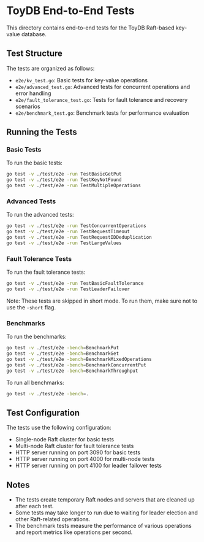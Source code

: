 # ToyDB End-to-End Tests

This directory contains end-to-end tests for the ToyDB Raft-based key-value database.

## Test Structure

The tests are organized as follows:

- `e2e/kv_test.go`: Basic tests for key-value operations
- `e2e/advanced_test.go`: Advanced tests for concurrent operations and error handling
- `e2e/fault_tolerance_test.go`: Tests for fault tolerance and recovery scenarios
- `e2e/benchmark_test.go`: Benchmark tests for performance evaluation

## Running the Tests

### Basic Tests

To run the basic tests:

```bash
go test -v ./test/e2e -run TestBasicGetPut
go test -v ./test/e2e -run TestKeyNotFound
go test -v ./test/e2e -run TestMultipleOperations
```

### Advanced Tests

To run the advanced tests:

```bash
go test -v ./test/e2e -run TestConcurrentOperations
go test -v ./test/e2e -run TestRequestTimeout
go test -v ./test/e2e -run TestRequestIDDeduplication
go test -v ./test/e2e -run TestLargeValues
```

### Fault Tolerance Tests

To run the fault tolerance tests:

```bash
go test -v ./test/e2e -run TestBasicFaultTolerance
go test -v ./test/e2e -run TestLeaderFailover
```

Note: These tests are skipped in short mode. To run them, make sure not to use the `-short` flag.

### Benchmarks

To run the benchmarks:

```bash
go test -v ./test/e2e -bench=BenchmarkPut
go test -v ./test/e2e -bench=BenchmarkGet
go test -v ./test/e2e -bench=BenchmarkMixedOperations
go test -v ./test/e2e -bench=BenchmarkConcurrentPut
go test -v ./test/e2e -bench=BenchmarkThroughput
```

To run all benchmarks:

```bash
go test -v ./test/e2e -bench=.
```

## Test Configuration

The tests use the following configuration:

- Single-node Raft cluster for basic tests
- Multi-node Raft cluster for fault tolerance tests
- HTTP server running on port 3090 for basic tests
- HTTP server running on port 4000 for multi-node tests
- HTTP server running on port 4100 for leader failover tests

## Notes

- The tests create temporary Raft nodes and servers that are cleaned up after each test.
- Some tests may take longer to run due to waiting for leader election and other Raft-related operations.
- The benchmark tests measure the performance of various operations and report metrics like operations per second.

